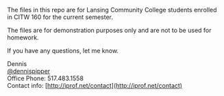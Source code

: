 The files in this repo are for Lansing Community College students enrolled in CITW 160 for the current semester.

The files are for demonstration purposes only and are not to be used for homework.

If you have any questions, let me know.

Dennis   
[@dennispipper](http://twitter.com/dennispipper)  
Office Phone: 517.483.1558  
Contact info: [http://iprof.net/contact](http://iprof.net/contact)
